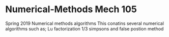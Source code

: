 # Numerical-Methods Mech 105
Spring 2019
Numerical methods algorithms 
This conatins several numerical algorithms
such as;
Lu factorization
1/3 simpsons 
 and false postion method
